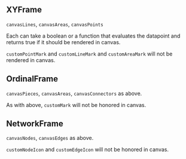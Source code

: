 ## XYFrame

`canvasLines`, `canvasAreas`, `canvasPoints`

Each can take a boolean or a function that evaluates the datapoint and returns true if it should be rendered in canvas.

`customPointMark` and `customLineMark` and `customAreaMark` will not be rendered in canvas.

## OrdinalFrame

`canvasPieces`, `canvasAreas`, `canvasConnectors` as above.

As with above, `customMark` will not be honored in canvas.

## NetworkFrame

`canvasNodes`, `canvasEdges` as above.

`customNodeIcon` and `customEdgeIcon` will not be honored in canvas.
